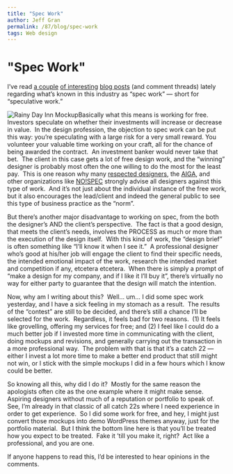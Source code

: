 ```yaml
---
title: "Spec Work"
author: Jeff Gran
permalink: /87/blog/spec-work
tags: Web design
---
```

# "Spec Work"

I’ve read [a couple][1] [of interesting][2] [blog posts][3] (and comment threads) lately regarding what’s known in this industry as “spec work” — short for “speculative work.”

 [1]: http://www.nikibrown.com/designoblog/2009/04/16/spec-you-why-designers-should-never-work-for-free/ "Spec You"
 [2]: http://adii.co.za/2009/04/i-rock-your-spec-work-boat/ "I rock your spec work boat"
 [3]: http://www.zeldman.com/daily/0104h.shtml

![Rainy Day Inn Mockup][4]Basically what this means is working for free.  Investors speculate on whether their investments will increase or decrease in value.  In the design profession, the objection to spec work can be put this way: you’re speculating with a large risk for a very small reward. You volunteer your valuable time working on your craft, all for the chance of being awarded the contract.  An investment banker would never take that bet.  The client in this case gets a lot of free design work, and the “winning” designer is probably most often the one willing to do the most for the least pay.  This is one reason why many [respected designers][5], the [AIGA][6], and other organizations like [NO!SPEC][7] strongly advise all designers against this type of work.  And it’s not just about the individual instance of the free work, but it also encourages the lead/client and indeed the general public to see this type of business practice as the “norm”.

 [4]: http://jeffgran.com/img/rdi_mockup.jpg "Rainy Day Inn Mockup"
 [5]: http://www.davidairey.com/spec-work-in-graphic-design/ "Spec work in graphic design"
 [6]: http://www.aiga.org/content.cfm/position-spec-work "AIGA Position on spec work"
 [7]: http://www.no-spec.com/ "NO!SPEC"

But there’s another major disadvantage to working on spec, from the both the designer’s AND the client’s perspective.  The fact is that a good design, that meets the client’s needs, involves the PROCESS as much or more than the execution of the design itself.  With this kind of work, the “design brief” is often something like “I’ll know it when I see it.”  A professional designer who’s good at his/her job will engage the client to find their specific needs, the intended emotional impact of the work, research the intended market and competition if any, etcetera etcetera.  When there is simply a prompt of “make a design for my company, and if I like it I’ll buy it”, there’s virtually no way for either party to guarantee that the design will match the intention.

Now, why am I writing about this?  Well… um… I did some spec work yesterday, and I have a sick feeling in my stomach as a result.  The results of the “contest” are still to be decided, and there’s still a chance I’ll be selected for the work.  Regardless, it feels bad for two reasons.  (1) It feels like grovelling, offering my services for free; and (2) I feel like I could do a much better job if I invested more time in communicating with the client, doing mockups and revisions, and generally carrying out the transaction in a more professional way.  The problem with that is that it’s a catch 22 — either I invest a lot more time to make a better end product that still might not win, or I stick with the simple mockups I did in a few hours which I know could be better.

So knowing all this, why did I do it?  Mostly for the same reason the apologists often cite as the one example where it might make sense.  Aspiring designers without much of a reputation or portfolio to speak of.  See, I’m already in that classic of all catch 22s where I need experience in order to get experience.  So I did some work for free, and hey, I might just convert those mockups into demo WordPress themes anyway, just for the portfolio material.  But I think the bottom line here is that you’ll be treated how you expect to be treated.  Fake it ’till you make it, right?  Act like a professional, and you are one.

If anyone happens to read this, I’d be interested to hear opinions in the comments.
